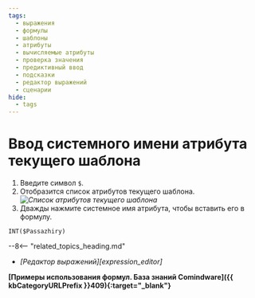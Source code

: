 ```yaml
---
tags:
  - выражения
  - формулы
  - шаблоны
  - атрибуты
  - вычисляемые атрибуты
  - проверка значения
  - предиктивный ввод
  - подсказки
  - редактор выражений
  - сценарии
hide:
  - tags
---
```

# Ввод системного имени атрибута текущего шаблона

1. Введите символ `$`.
2. Отобразится список атрибутов текущего шаблона.
    *![Список атрибутов текущего шаблона](formula_editor_template_attribute_autocomplete.png)*
3. Дважды нажмите системное имя атрибута, чтобы вставить его в формулу.

```mysql title="Пример: формула, возвращающая целочисленное значение атрибута Passazhiry в текущей записи"
INT($Passazhiry)
```

<div class="relatedTopics">

--8<-- "related_topics_heading.md"

- *[Редактор выражений][expression_editor]*

</div>

**[Примеры использования формул. База знаний Comindware]({{ kbCategoryURLPrefix }}409){:target="_blank"}**